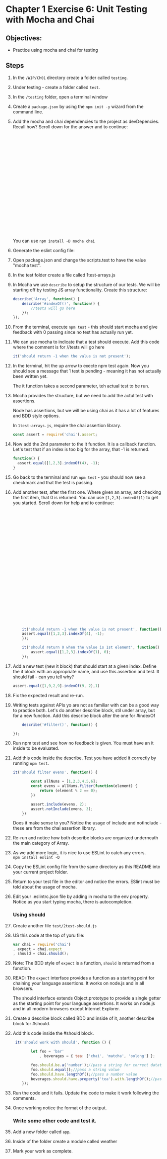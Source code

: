 # Chapter 1 Exercise 6: Unit Testing with Mocha and Chai

## Objectives:
* Practice using mocha and chai for testing

## Steps

1. In the `/WIP/Ch01` directory create a folder called `testing`.

1. Under testing - create a folder called `test`.

1. In the `/testing` folder, open a terminal window

1. Create a `package.json` by using the `npm init -y` wizard from the command line. 

1. Add the mocha and chai dependencies to the project as devDepencies.  Recall how? Scroll down for the answer and to continue:
    ```
























    ```

    You can use `npm install -D mocha chai`

1. Generate the eslint config file:


1. Open package.json and change the scripts.test  to have the value "mocha test".

1. In the test folder create a file called 1test-arrays.js

1. In Mocha we use `describe` to setup the structure of our tests. We will be starting off by testing JS array functionality. Create this structure:

    ```javascript
    describe('Array', function() {
        describe('#indexOf()', function() {
            //tests will go here
        });
    });
    ```

1. From the terminal, execute `npm test` - this should start mocha and give feedback with 0 passing since no test has actually run yet. 

1. We can use mocha to indicate that a test should execute. Add this code where the comment is for //tests will go here

    ```javascript
    it('should return -1 when the value is not present');
    ```

1. In the terminal, hit the up arrow to execte npm test again. Now you should see a message that 1 test is pending - meaning it has not actually been written yet.

    The it function takes a second parameter, teh actual test to be run.

1. Mocha provides the structure, but we need to add the actul test with assertions.

    Node has assertions, but we will be using chai as it has a lot of features and BDD style options.

    In `1test-arrays.js`, require the chai assertion library.

    ```javascript
    const assert = require('chai').assert;
    ```

1. Now add the 2nd parameter to the it function. It is a callback function. Let's test that if an index is too big for the array, that -1 is returned.
    ```javascript
    function() {
      assert.equal([1,2,3].indexOf(4), -1);
    }
    ```

1. Go back to the terminal and run `npm test` - you should now see a checkmark and that the test is passing.

1. Add another test, after the first one. Where given an array, and checking the first item, that 0 is returned. You can use `[1,2,3].indexOf(1)` to get you started. Scroll down for help and to continue:

    ```javascript



























        it('should return -1 when the value is not present', function() {
        assert.equal([1,2,3].indexOf(4), -1);
        });

        it('should return 0 when the value is 1st element', function() {
            assert.equal([1,2,3].indexOf(1), 0);
        });
    ```

1. Add a new test (new it block) that should start at a given index. Define the it block with an appropriate name, and use this assertion and test. It should fail - can you tell why?  
    ```javascript
    assert.equal([1,9,2,9].indexOf(9, 2),1)
    ```

1. Fix the expected result and re-run.
        
1. Writing tests against APIs yo are not as familiar with can be a good way to practice both. Let's do another describe block, stil under array, but for a new function. Add this describe block after the one for  #indexOf

    ```javascript
        describe('#filter()', function() {
    
    });
    ```

1. Run npm test and see how no feedback is given. You must have an it inside to be evaluated.

1. Add this code inside the describe. Test you have added it correctly by running `npm test`.

    ```javascript
    it('should filter evens', function() {

            const allNums = [1,2,3,4,5,6];
            const evens = allNums.filter(function(element) {
                return (element % 2 == 0);
            })

            assert.include(evens, 2);
            assert.notInclude(evens, 3);
        })
    ```

     Does it make sense to you? Notice the usage of include and notInclude - these are from the chai assertion library.

1. Re-run and notice how both describe blocks are organized underneath the main category of Array.

1. As we add more logic, it is nice to use ESLint to catch any errors.  
    `npm install eslint -D`

1. Copy the ESLint config file from the same directory as this README into your current project folder.

1. Return to your test file in the editor and notice the errors. ESlint must be told about the usage of mocha. 

1. Edit your .eslintrc.json file by adding in mocha to the env property. Notice as you start typing mocha, there is autocompletion.

    ### Using should

1. Create another file `test/2test-should.js`

1. US this code at the top of yoru file:

    ```javascript
    var chai = require('chai')
    , expect = chai.expect
    , should = chai.should();
    ```

1. Note: The BDD style of `expect` is a function, `should` is returned from a function.

1. READ: The `expect` interface provides a function as a starting point for chaining your language assertions. It works on node.js and in all browsers.

    The should interface extends Object.prototype to provide a single getter as the starting point for your language assertions. It works on node.js and in all modern browsers except Internet Explorer.

1. Create a describe block called BDD and inside of it, another describe block for #should.

1. Add this code inside the #should block. 

    ```javascript
     it('should work with should', function () {

            let foo = 'bar'
                , beverages = { tea: ['chai', 'matcha', 'oolong'] };

            foo.should.be.a('number');//pass a string for correct datatype
            foo.should.equal();//pass a string value
            foo.should.have.lengthOf();//pass a number value
            beverages.should.have.property('tea').with.lengthOf();//pass  value and length
        });
    ```

1. Run the code and it fails. Update the code to make it work following the comments.

1. Once working notice the format of the output.

    ### Write some other code and test it.

1.  Add a new folder called `app`.

1. Inside of the folder create a module called weather 

1. Mark your work as complete.


